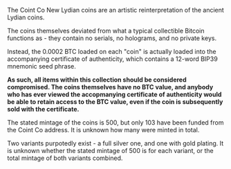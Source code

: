 The Coint Co New Lydian coins are an artistic reinterpretation of the ancient Lydian coins.

The coins themselves deviated from what a typical collectible Bitcoin functions as - they contain no serials, no holograms, and no private keys.

Instead, the 0.0002 BTC loaded on each "coin" is actually loaded into the accompanying certificate of authenticity, which contains a 12-word BIP39 mnemonic seed phrase.

**As such, all items within this collection should be considered compromised. The coins themselves have no BTC value, and anybody who has ever viewed the accopmanying certificate of authenticity would be able to retain access to the BTC value, even if the coin is subsequently sold with the certificate.**

The stated mintage of the coins is 500, but only 103 have been funded from the Coint Co address. It is unknown how many were minted in total.

Two variants purpotedly exist - a full silver one, and one with gold plating. It is unknown whether the stated mintage of 500 is for each variant, or the total mintage of both variants combined.
